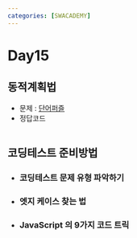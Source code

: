 ```yaml
---
categories: [SWACADEMY]
---
```


# Day15

## 동적계획법

- 문제 : [단어퍼즐](https://school.programmers.co.kr/learn/courses/30/lessons/12983)
- 정답코드
```javascript

```

## 코딩테스트 준비방법

- ### 코딩테스트 문제 유형 파악하기
- ### 엣지 케이스 찾는 법
- ### JavaScript 의 9가지 코드 트릭
